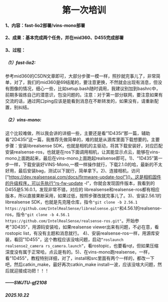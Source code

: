 ## <h1 align = "center">第一次培训</h1>

#### 1、内容：fast-lio2部署/vins-mono部署

#### 2、成果：基本完成两个任务，并在mid360、D455完成部署

#### 3、过程：

##### （1）fast-lio2:

​		参考mid360的CSDN文章即可，大部分步骤一模一样，照抄就完事儿了，非常简单，对了，我们的mid360是69结尾的，要注意更换，不然就会出现有消息，但没有图像的情况，细心一些，比如setup.bash随时调用，我建议别加到bashrc中，前期多锻炼自己的潜意识，包没问题的。
​	注意：对于第一部分联网，要注意如果有交流的话，通过网口ping应该是能看到消息在不断转发的，如果没有，请重新配置，别纠结。

##### （2）vins-mono:

​		这个比较难做，所以我会讲的详细一些，主要还是看”1D435i“那一篇，辅助看“2D435i”这一篇，我推荐先做简单的，难的就是从源库里面下载想要的。
​		主要步骤：安装librealsense SDK，也就是相机的主驱动，将其下载安装好，对应匹配安装realsense-ros，也就是在ros下面调用相机，让其能显示点云，能够在vins-mono上面跑起来，最后在vins-mono上面跑起realsense即可。
​		1)、“1D435”第一步一样，下载安装好VINS-Mono,一模一样操作就行，下载2.1.0的哈，最新的不太好用，最后安装bag，测试以下就行，简单拿下。
​		2)、连接相机，访问[“https://dev.realsenseai.com/docs/firmware-update-tool”]()，这是相机固件的升级程序，可以先执行“rs-fw-update -l”，你就会发现固件版本，我看到的D455是5.16.0.1，发现非常不错，对应的 librealsense和realsense-ros都有相应版本，所以直接果断采用，如果过低，按照步骤改就完事儿了。
​		3)、安装2.56.1的librealsense SDK，也就是先克隆仓库，指令`"git clone -b 2.56.1 https://github.com/IntelRealSense/librealsense.git"`和4.56.1的realsense-ros，指令`"git clone -b 4.56.1 https://github.com/IntelRealSense/realsense-ros.git"`。开始参考"3D435"，用源码安装哈，如果realsense viewer出来有问题，不必在意，看rostopic list，有没有主题和消息就行。
​		4)、安装realsense-ros一样，用源库安装，看回"1D455"，这个教程应该没啥问题，启动`“roslaunch realsense2_camera rs_camera.launch”`，看rostopic，也要看rqt，但如果压缩深度没有属于正常哈，点云是有的。
​		5)、在vins-mono跑realsense，一样，看"1D455"，教程特别详细，对了，install和src里面有两个一样的，都改一下吧，然后catkin_make，最好再次catkin_make install一波，应该没啥大问题，然后就迎接成功把！！！



##### 																																																 ——SWJTU-gf2108

##### 																																																			2025.10.22